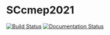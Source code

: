 # SCcmep2021

[![Build Status](https://travis-ci.com/fededalba/SCcmep2021.svg?branch=main)](https://travis-ci.com/fededalba/SCcmep2021)
[![Documentation Status](https://readthedocs.org/projects/sccmep2021/badge/?version=latest)](https://sccmep2021.readthedocs.io/en/latest/?badge=latest)